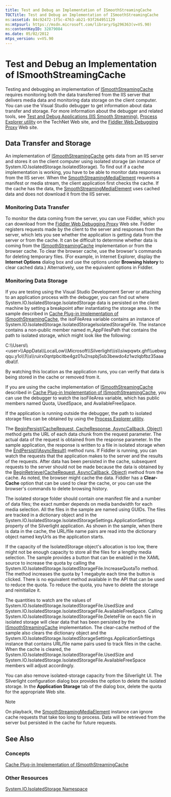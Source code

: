 ```yaml
---
title: Test and Debug an Implementation of ISmoothStreamingCache
TOCTitle: Test and Debug an Implementation of ISmoothStreamingCache
ms:assetid: 84c92472-1f5c-4763-ab21-93f264951129
ms:mtpsurl: https://msdn.microsoft.com/library/Gg296363(v=VS.90)
ms:contentKeyID: 32879084
ms.date: 05/02/2012
mtps_version: v=VS.90
---
```


# Test and Debug an Implementation of ISmoothStreamingCache

Testing and debugging an implementation of [ISmoothStreamingCache](ismoothstreamingcache-interface-microsoft-web-media-smoothstreaming_1.md) requires monitoring both the data transferred from the IIS server that delivers media data and monitoring data storage on the client computer. You can use the Visual Studio debugger to get information about data transfer and storage. For more information about the debugger and related tools, see [Test and Debug Applications (IIS Smooth Streaming)](test-and-debug-applications.md), [Process Explorer utility](https://go.microsoft.com/fwlink/?linkid=204774) on the TechNet Web site, and the [Fiddler Web Debugging Proxy](https://go.microsoft.com/fwlink/?linkid=154773&clcid=0x409) Web site.

## Data Transfer and Storage

An implementation of [ISmoothStreamingCache](ismoothstreamingcache-interface-microsoft-web-media-smoothstreaming_1.md) gets data from an IIS server and stores it on the client computer using isolated storage (an instance of System.IO.IsolatedStorage.IsolatedStorage). To find out if a cache implementation is working, you have to be able to monitor data responses from the IIS server. When the [SmoothStreamingMediaElement](smoothstreamingmediaelement-class-microsoft-web-media-smoothstreaming_1.md) requests a manifest or media stream, the client application first checks the cache. If the cache has the data, the [SmoothStreamingMediaElement](smoothstreamingmediaelement-class-microsoft-web-media-smoothstreaming_1.md) uses cached data and does not download it from the IIS server.

### Monitoring Data Transfer

To monitor the data coming from the server, you can use Fiddler, which you can download from the [Fiddler Web Debugging Proxy](https://go.microsoft.com/fwlink/?linkid=154773&clcid=0x409) Web site. Fiddler registers requests made by the client to the server and responses from the server, which lets you see whether the application is getting data from the server or from the cache. It can be difficult to determine whether data is coming from the [ISmoothStreamingCache](ismoothstreamingcache-interface-microsoft-web-media-smoothstreaming_1.md) implementation or from the browser cache. To clear the browser cache, use the browser's commands for deleting temporary files. (For example, in Internet Explorer, display the **Internet Options** dialog box and use the options under **Browsing history** to clear cached data.) Alternatively, use the equivalent options in Fiddler.

### Monitoring Data Storage

If you are testing using the Visual Studio Development Server or attaching to an application process with the debugger, you can find out where System.IO.IsolatedStorage.IsolatedStorage data is persisted on the client machine by setting a breakpoint after instantiating the storage area. In the sample described in [Cache Plug-in Implementation of ISmoothStreamingCache](cache-plug-in-implementation-of-ismoothstreamingcache_1.md), the isoFileArea variable contains an instance of System.IO.IsolatedStorage.IsolatedStorageIsolatedStorageFile. The instance contains a non-public member named m\_AppFilesPath that contains the path to isolated storage, which might look like the following:

C:\\\\Users\\\\\<user\>\\\\AppData\\\\LocalLow\\\\Microsoft\\\\Silverlight\\\\is\\\\siwpqwtx.ghf\\\\uebwgqqu.y1o\\\\1\\\\s\\\\ruirx0qntpbcitbe4gz01u2nspbj5sb3bewdo4z1wzlqbfbz35aaadba\\\\f.

By watching this location as the application runs, you can verify that data is being stored in the cache or removed from it.

If you are using the cache implementation of [ISmoothStreamingCache](ismoothstreamingcache-interface-microsoft-web-media-smoothstreaming_1.md) described in [Cache Plug-in Implementation of ISmoothStreamingCache](cache-plug-in-implementation-of-ismoothstreamingcache_1.md), you can use the debugger to watch the isoFileArea variable, which has public members named Quota, UsedSpace, and AvailableFreeSpace.

If the application is running outside the debugger, the path to isolated storage files can be obtained by using the [Process Explorer utility](https://technet.microsoft.com/sysinternals/bb896653.aspx).

The [BeginPersist(CacheRequest, CacheResponse, AsyncCallback, Object)](ismoothstreamingcache-beginpersist-method-microsoft-web-media-smoothstreaming_1.md) method gets the URL of each data chunk from the request parameter. The actual data of the request is obtained from the response parameter. In the sample application, the response is written to a file in isolated storage when the [EndPersist(IAsyncResult)](ismoothstreamingcache-endpersist-method-microsoft-web-media-smoothstreaming_1.md) method runs. If Fiddler is running, you can watch the requests that the application makes to the server and the results of the requests. After data has been persisted in the cache, subsequent requests to the server should not be made because the data is obtained by the [BeginRetrieve(CacheRequest, AsyncCallback, Object)](ismoothstreamingcache-beginretrieve-method-microsoft-web-media-smoothstreaming_1.md) method from the cache. As noted, the browser might cache the data. Fiddler has a **Clear-Cache** option that can be used to clear the cache, or you can use the browser's commands to delete browsing history.

The isolated storage folder should contain one manifest file and a number of data files; the exact number depends on media bandwidth for each media selection. All the files in the sample are named using GUIDs. The files are tracked in a dictionary object and in the System.IO.IsolatedStorage.IsolatedStorageSettings.ApplicationSettings property of the Silverlight application. As shown in the sample, when there is data in the cache, the URL/file name pairs are read into the dictionary object named keyUrls as the application starts.

If the capacity of the IsolatedStorage object's allocation is too low, there might not be enough capacity to store all the files for a lengthy media selection. The sample provides a button that can be enabled in the XAML source to increase the quota by calling the System.IO.IsolatedStorage.IsolatedStorageFile.IncreaseQuotaTo method. The method increases the quota by 1 megabyte each time the button is clicked. There is no equivalent method available in the API that can be used to reduce the quota. To reduce the quota, you have to delete the storage and reinitialize it.

The quantities to watch are the values of System.IO.IsolatedStorage.IsolatedStorageFile.UsedSize and System.IO.IsolatedStorage.IsolatedStorageFile.AvailableFreeSpace. Calling System.IO.IsolatedStorage.IsolatedStorageFile.DeleteFile on each file in isolated storage will clear data that has been persisted by the [ISmoothStreamingCache](ismoothstreamingcache-interface-microsoft-web-media-smoothstreaming_1.md) implementation. The clear-cache method of the sample also clears the dictionary object and the System.IO.IsolatedStorage.IsolatedStorageSettings.ApplicationSettings instance that contains URL/file name pairs used to track files in the cache. When the cache is cleared, the System.IO.IsolatedStorage.IsolatedStorageFile.UsedSize and System.IO.IsolatedStorage.IsolatedStorageFile.AvailableFreeSpace members will adjust accordingly.

You can also remove isolated-storage capacity from the Silverlight UI. The Silverlight configuration dialog box provides the option to delete the isolated storage. In the **Application Storage** tab of the dialog box, delete the quota for the appropriate Web site.


> [!NOTE]  
> On playback, the [SmoothStreamingMediaElement](smoothstreamingmediaelement-class-microsoft-web-media-smoothstreaming_1.md) instance can ignore cache requests that take too long to process. Data will be retrieved from the server but persisted in the cache for future requests.


## See Also

### Concepts

[Cache Plug-in Implementation of ISmoothStreamingCache](cache-plug-in-implementation-of-ismoothstreamingcache_1.md)

### Other Resources

[System.IO.IsolatedStorage Namespace](https://go.microsoft.com/fwlink/?linkid=204798)

